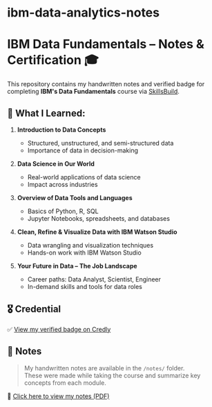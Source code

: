 # ibm-data-analytics-notes
# IBM Data Fundamentals – Notes & Certification 🎓

This repository contains my handwritten notes and verified badge for completing **IBM's Data Fundamentals** course via [SkillsBuild](https://skillsbuild.org/).

## 🧠 What I Learned:

1. **Introduction to Data Concepts**  
   - Structured, unstructured, and semi-structured data  
   - Importance of data in decision-making

2. **Data Science in Our World**  
   - Real-world applications of data science  
   - Impact across industries

3. **Overview of Data Tools and Languages**  
   - Basics of Python, R, SQL  
   - Jupyter Notebooks, spreadsheets, and databases

4. **Clean, Refine & Visualize Data with IBM Watson Studio**  
   - Data wrangling and visualization techniques  
   - Hands-on work with IBM Watson Studio

5. **Your Future in Data – The Job Landscape**  
   - Career paths: Data Analyst, Scientist, Engineer  
   - In-demand skills and tools for data roles

## 🎖️ Credential

✅ [View my verified badge on Credly](https://www.credly.com/badges/4a8f187f-81a2-4a08-bea0-b5ba0e68e64e)

## 📒 Notes

> My handwritten notes are available in the `/notes/` folder.  
> These were made while taking the course and summarize key concepts from each module.

📄 [Click here to view my notes (PDF)](https://github.com/NamitRajeev/ibm-data-analytics-notes/raw/main/notes.pdf)


